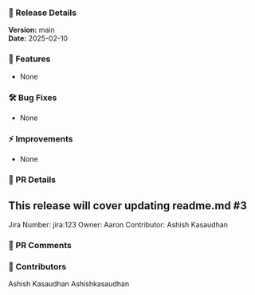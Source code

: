 ### 🚀 Release Details

**Version:** main  
**Date:** 2025-02-10

### 🔹 Features
- None

### 🛠 Bug Fixes
- None

### ⚡ Improvements
- None

### 📝 PR Details
## This release will cover updating readme.md #3 
Jira Number: jira:123
Owner: Aaron
Contributor: Ashish Kasaudhan

### 💬 PR Comments


### 👥 Contributors
Ashish Kasaudhan
Ashishkasaudhan
